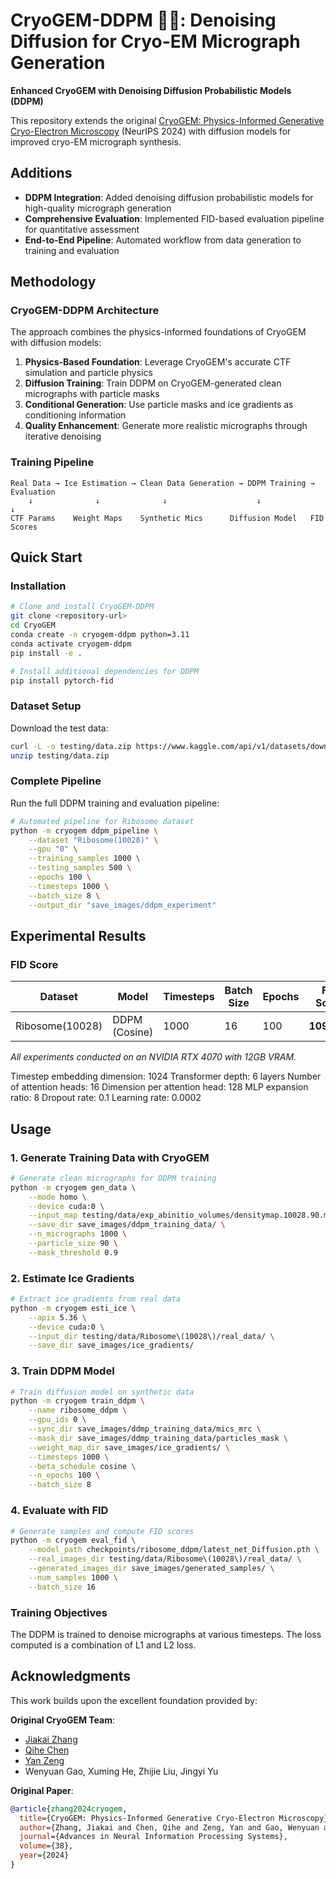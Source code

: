 # CryoGEM-DDPM 🔬💎: Denoising Diffusion for Cryo-EM Micrograph Generation

**Enhanced CryoGEM with Denoising Diffusion Probabilistic Models (DDPM)**

This repository extends the original [CryoGEM: Physics-Informed Generative Cryo-Electron Microscopy](https://jiakai-zhang.github.io/cryogem/) (NeurIPS 2024) with diffusion models for improved cryo-EM micrograph synthesis.

## Additions

- **DDPM Integration**: Added denoising diffusion probabilistic models for high-quality micrograph generation
- **Comprehensive Evaluation**: Implemented FID-based evaluation pipeline for quantitative assessment
- **End-to-End Pipeline**: Automated workflow from data generation to training and evaluation

## Methodology

### CryoGEM-DDPM Architecture

The approach combines the physics-informed foundations of CryoGEM with diffusion models:

1. **Physics-Based Foundation**: Leverage CryoGEM's accurate CTF simulation and particle physics
2. **Diffusion Training**: Train DDPM on CryoGEM-generated clean micrographs with particle masks
3. **Conditional Generation**: Use particle masks and ice gradients as conditioning information
4. **Quality Enhancement**: Generate more realistic micrographs through iterative denoising

### Training Pipeline

```
Real Data → Ice Estimation → Clean Data Generation → DDPM Training → Evaluation
    ↓              ↓              ↓                    ↓              ↓
CTF Params    Weight Maps    Synthetic Mics      Diffusion Model   FID Scores
```

## Quick Start

### Installation

```bash
# Clone and install CryoGEM-DDPM
git clone <repository-url>
cd CryoGEM
conda create -n cryogem-ddpm python=3.11
conda activate cryogem-ddpm
pip install -e .

# Install additional dependencies for DDPM
pip install pytorch-fid
```

### Dataset Setup

Download the test data:
```bash
curl -L -o testing/data.zip https://www.kaggle.com/api/v1/datasets/download/aryankashyapnaveen/cryogem-test
unzip testing/data.zip
```

### Complete Pipeline

Run the full DDPM training and evaluation pipeline:

```bash
# Automated pipeline for Ribosome dataset
python -m cryogem ddpm_pipeline \
    --dataset "Ribosome(10028)" \
    --gpu "0" \
    --training_samples 1000 \
    --testing_samples 500 \
    --epochs 100 \
    --timesteps 1000 \
    --batch_size 8 \
    --output_dir "save_images/ddpm_experiment"
```

## Experimental Results

### FID Score

| Dataset | Model | Timesteps | Batch Size | Epochs | FID Score | Training Time |
|---------|--------|-----------|------------|--------|-----------|---------------|
| Ribosome(10028) | DDPM (Cosine) | 1000 | 16 | 100 | **109.067** | 30h |

*All experiments conducted on an NVIDIA RTX 4070 with 12GB VRAM.*

Timestep embedding dimension: 1024
Transformer depth: 6 layers
Number of attention heads: 16
Dimension per attention head: 128
MLP expansion ratio: 8
Dropout rate: 0.1
Learning rate: 0.0002 

## Usage

### 1. Generate Training Data with CryoGEM

```bash
# Generate clean micrographs for DDPM training
python -m cryogem gen_data \
    --mode homo \
    --device cuda:0 \
    --input_map testing/data/exp_abinitio_volumes/densitymap.10028.90.mrc \
    --save_dir save_images/ddpm_training_data/ \
    --n_micrographs 1000 \
    --particle_size 90 \
    --mask_threshold 0.9
```

### 2. Estimate Ice Gradients

```bash
# Extract ice gradients from real data
python -m cryogem esti_ice \
    --apix 5.36 \
    --device cuda:0 \
    --input_dir testing/data/Ribosome\(10028\)/real_data/ \
    --save_dir save_images/ice_gradients/
```

### 3. Train DDPM Model

```bash
# Train diffusion model on synthetic data
python -m cryogem train_ddpm \
    --name ribosome_ddpm \
    --gpu_ids 0 \
    --sync_dir save_images/ddmp_training_data/mics_mrc \
    --mask_dir save_images/ddmp_training_data/particles_mask \
    --weight_map_dir save_images/ice_gradients/ \
    --timesteps 1000 \
    --beta_schedule cosine \
    --n_epochs 100 \
    --batch_size 8
```

### 4. Evaluate with FID

```bash
# Generate samples and compute FID scores
python -m cryogem eval_fid \
    --model_path checkpoints/ribosome_ddpm/latest_net_Diffusion.pth \
    --real_images_dir testing/data/Ribosome\(10028\)/real_data/ \
    --generated_images_dir save_images/generated_samples/ \
    --num_samples 1000 \
    --batch_size 16
```

### Training Objectives

The DDPM is trained to denoise micrographs at various timesteps. The loss computed is a combination of L1 and L2 loss.

## Acknowledgments

This work builds upon the excellent foundation provided by:

**Original CryoGEM Team**:
- [Jiakai Zhang](https://jiakai-zhang.github.io)
- [Qihe Chen](https://github.com/Dylan8527) 
- [Yan Zeng](https://zerone182.github.io)
- Wenyuan Gao, Xuming He, Zhijie Liu, Jingyi Yu

**Original Paper**: 
```bibtex
@article{zhang2024cryogem,
  title={CryoGEM: Physics-Informed Generative Cryo-Electron Microscopy},
  author={Zhang, Jiakai and Chen, Qihe and Zeng, Yan and Gao, Wenyuan and He, Xuming and Liu, Zhijie and Yu, Jingyi},
  journal={Advances in Neural Information Processing Systems},
  volume={38},
  year={2024}
}
```
